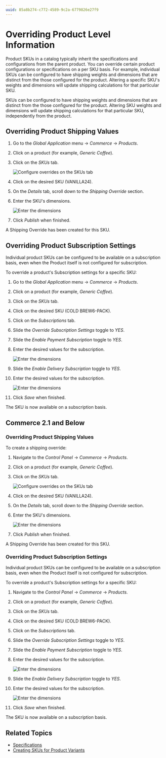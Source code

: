 ```yaml
---
uuid: 85a8b274-c772-4589-9c2a-6779826e27f9
---
```

# Overriding Product Level Information

Product SKUs in a catalog typically inherit the specifications and configurations from the parent product. You can override certain product configurations or specifications on a per SKU basis. For example, individual SKUs can be configured to have shipping weights and dimensions that are distinct from the those configured for the product. Altering a specific SKU's weights and dimensions will update shipping calculations for that particular SKU.

SKUs can be configured to have shipping weights and dimensions that are distinct from the those configured for the product. Altering SKU weights and dimensions will update shipping calculations for that particular SKU, independently from the product.

## Overriding Product Shipping Values

1. Go to the _Global Application_ menu &rarr; _Commerce_ &rarr; _Products_.
1. Click on a product (for example, _Generic Coffee_).
1. Click on the _SKUs_ tab.

    ![Configure overrides on the SKUs tab](./overriding-product-level-information/images/01.png)

1. Click on the desired SKU (VANILLA24).
1. On the _Details_ tab, scroll down to the _Shipping Override_ section.
1. Enter the SKU's dimensions.

    ![Enter the dimensions](./overriding-product-level-information/images/02.png)

1. Click _Publish_ when finished.

A Shipping Override has been created for this SKU.

## Overriding Product Subscription Settings

Individual product SKUs can be configured to be available on a subscription basis, even when the Product itself is not configured for subscription.

To override a product's Subscription settings for a specific SKU:

1. Go to the _Global Application_ menu &rarr; _Commerce_ &rarr; _Products_.
1. Click on a product (for example, _Generic Coffee_).
1. Click on the _SKUs_ tab.
1. Click on the desired SKU (COLD BREW6-PACK).
1. Click on the _Subscriptions_ tab.
1. Slide the _Override Subscription Settings_ toggle to _YES_.
1. Slide the _Enable Payment Subscription_ toggle to _YES_.
1. Enter the desired values for the subscription.

    ![Enter the dimensions](./overriding-product-level-information/images/03.png)

1. Slide the _Enable Delivery Subscription_ toggle to _YES_.
1. Enter the desired values for the subscription.

    ![Enter the dimensions](./overriding-product-level-information/images/04.png)

1. Click _Save_ when finished.

The SKU is now available on a subscription basis.

## Commerce 2.1 and Below

### Overriding Product Shipping Values

To create a shipping override:

1. Navigate to the _Control Panel_ &rarr; _Commerce_ &rarr; _Products_.
1. Click on a product (for example, _Generic Coffee_).
1. Click on the _SKUs_ tab.

    ![Configure overrides on the SKUs tab](./overriding-product-level-information/images/01.png)

1. Click on the desired SKU (VANILLA24).
1. On the _Details_ tab, scroll down to the _Shipping Override_ section.
1. Enter the SKU's dimensions.

    ![Enter the dimensions](./overriding-product-level-information/images/02.png)

1. Click _Publish_ when finished.

A Shipping Override has been created for this SKU.

### Overriding Product Subscription Settings

Individual product SKUs can be configured to be available on a subscription basis, even when the Product itself is not configured for subscription.

To override a product's Subscription settings for a specific SKU:

1. Navigate to the _Control Panel_ &rarr; _Commerce_ &rarr; _Products_.
1. Click on a product (for example, _Generic Coffee_).
1. Click on the _SKUs_ tab.
1. Click on the desired SKU (COLD BREW6-PACK).
1. Click on the _Subscriptions_ tab.
1. Slide the _Override Subscription Settings_ toggle to _YES_.
1. Slide the _Enable Payment Subscription_ toggle to _YES_.
1. Enter the desired values for the subscription.

    ![Enter the dimensions](./overriding-product-level-information/images/03.png)

1. Slide the _Enable Delivery Subscription_ toggle to _YES_.
1. Enter the desired values for the subscription.

    ![Enter the dimensions](./overriding-product-level-information/images/04.png)

1. Click _Save_ when finished.

The SKU is now available on a subscription basis.

## Related Topics

* [Specifications](./specifications.md)
* [Creating SKUs for Product Variants](./creating-skus-for-product-variants.md)
